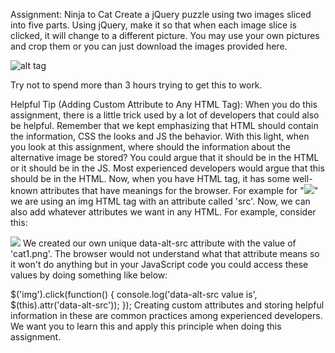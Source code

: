Assignment: Ninja to Cat
Create a jQuery puzzle using two images sliced into five parts. Using jQuery, make it so that when each image slice is clicked, it will change to a different picture. You may use your own pictures and crop them or you can just download the images provided here.

![alt tag](https://user-images.githubusercontent.com/32435667/38326214-3a443b16-3813-11e8-8deb-6b9afc39023f.png)

Try not to spend more than 3 hours trying to get this to work.

Helpful Tip (Adding Custom Attribute to Any HTML Tag):
When you do this assignment, there is a little trick used by a lot of developers that could also be helpful. Remember that we kept emphasizing that HTML should contain the information, CSS the looks and JS the behavior. With this light, when you look at this assignment, where should the information about the alternative image be stored? You could argue that it should be in the HTML or it should be in the JS. Most experienced developers would argue that this should be in the HTML. Now, when you have HTML tag, it has some well-known attributes that have meanings for the browser. For example for "<img src="cat.png" />" we are using an img HTML tag with an attribute called 'src'. Now, we can also add whatever attributes we want in any HTML. For example, consider this:

<img src='ninja1.png' data-alt-src='cat1.png' />
We created our own unique data-alt-src attribute with the value of 'cat1.png'. The browser would not understand what that attribute means so it won't do anything but in your JavaScript code you could access these values by doing something like below:

$('img').click(function() {
  console.log('data-alt-src value is', $(this).attr('data-alt-src'));
});
Creating custom attributes and storing helpful information in these are common practices among experienced developers. We want you to learn this and apply this principle when doing this assignment.
